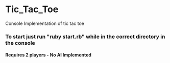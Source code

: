 # Tic_Tac_Toe
Console Implementation of tic tac toe
### To start just run "ruby start.rb" while in the correct directory in the console
#### Requires 2 players - No AI Implemented

